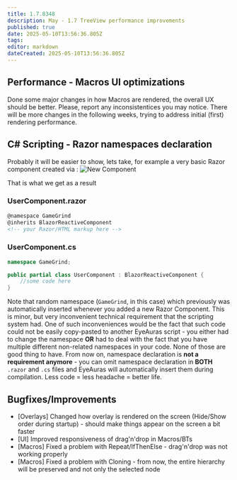 ```yaml
---
title: 1.7.8348
description: May - 1.7 TreeView performance improvements
published: true
date: 2025-05-10T13:56:36.805Z
tags: 
editor: markdown
dateCreated: 2025-05-10T13:56:36.805Z
---
```


## Performance - Macros UI optimizations
Done some major changes in how Macros are rendered, the overall UX should be better. Please, report any inconsistentices you may notice. There will be more changes in the following weeks, trying to address initial (first) rendering performance. 

## C# Scripting - Razor namespaces declaration
Probably it will be easier to show, lets take, for example a very basic Razor component created via :
![New Component](https://s3.eyeauras.net/media/2025/05/NVIDIA_Overlay_ME5Vh0s9oD.png)

That is what we get as a result
### UserComponent.razor
```html
@namespace GameGrind
@inherits BlazorReactiveComponent
<!-- your Razor/HTML markup here -->
```

### UserComponent.cs
```csharp 
namespace GameGrind;

public partial class UserComponent : BlazorReactiveComponent {
    //some code here
}
```
Note that random namespace (`GameGrind`, in this case) which previously was automatically inserted whenever you added a new Razor Component.
This is minor, but very inconvenient technical requirement that the scripting system had. 
One of such inconveniences would be the fact that such code could not be easily copy-pasted to another EyeAuras script - you either had to change the namespace **OR** had to deal with the fact that you have multiple different non-related namespaces in your code. None of those are good thing to have. 
From now on, namespace declaration is **not a requirement anymore** - you can omit namespace declaration in **BOTH** `.razor` and `.cs` files and EyeAuras will automatically insert them during compilation. Less code = less headache = better life. 
 
## Bugfixes/Improvements
- [Overlays] Changed how overlay is rendered on the screen (Hide/Show order during startup) - should make things appear on the screen a bit faster
- [UI] Improved responsiveness of drag'n'drop in Macros/BTs
- [Macros] Fixed a problem with Repeat/IfThenElse - drag'n'drop was not working properly
- [Macros] Fixed a problem with Cloning - from now, the entire hierarchy will be preserved and not only the selected node
